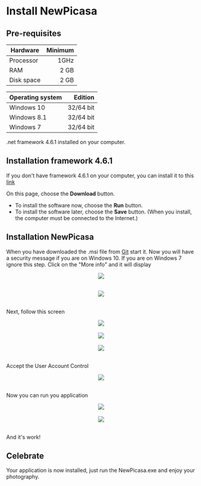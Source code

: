 # Install NewPicasa

## Pre-requisites
| Hardware    | Minimum |
| ----------- | -----:  |
| Processor   | 1GHz    |
| RAM         | 2 GB    |
| Disk space  | 2 GB    |

| Operating system  | Edition    |
| -----------       | ------:    |
| Windows 10        | 32/64 bit  |
| Windows 8.1       | 32/64 bit  |
| Windows 7         | 32/64 bit  |

.net framework 4.6.1 installed on your computer.

## Installation framework 4.6.1
If you don't have framework 4.6.1 on your computer, you can install it to this [link](https://www.microsoft.com/fr-fr/download/details.aspx?id=49981)

On this page, choose the __Download__ button.
- To install the software now, choose the __Run__ button.
- To install the software later, choose the __Save__ button. (When you install, the computer must be connected to the Internet.)

## Installation NewPicasa
When you have downloaded the .msi file from [Git](https://github.com/BenjaminDelacombaz/NewPicasa/tree/master/NewPicasa/Install) start it.
Now you will have a security message if you are on Windows 10. If you are on Windows 7 ignore this step.
Click on the "More info" and it will display
<div align="center">
  <img src="/img/alert.jpg"/><br><br>

  <img src="/img/alertstep2.jpg"/><br><br>

</div>

Next, follow this screen
<div align="center">
  <img src="/img/firststep.jpg"/><br><br>
  <img src="/img/secondstep.jpg"/><br><br>
  <img src="/img/thirdstep.jpg"/><br><br>
</div>

  Accept the User Account Control

<div align="center">
  <img src="/img/lastscreen.jpg"/><br><br>
</div>

Now you can run you application

<div align="center">
  <img src="/img/launch.jpg"/><br><br>
  <img src="/img/work.jpg"/><br><br>
</div>

And it's work!



## Celebrate
Your application is now installed, just run the NewPicasa.exe and enjoy your photography.
